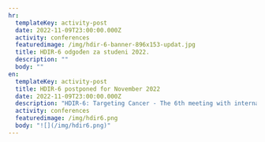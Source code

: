 ```yaml
---
hr:
  templateKey: activity-post
  date: 2022-11-09T23:00:00.000Z
  activity: conferences
  featuredimage: /img/hdir-6-banner-896x153-updat.jpg
  title: HDIR-6 odgođen za studeni 2022.
  description: ""
  body: ""
en:
  templateKey: activity-post
  title: HDIR-6 postponed for November 2022
  date: 2022-11-09T23:00:00.000Z
  description: "HDIR-6: Targeting Cancer - The 6th meeting with international participation"
  activity: conferences
  featuredimage: /img/hdir6.png
  body: "![](/img/hdir6.png)"
---
```

